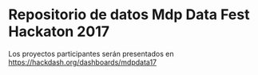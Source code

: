 # Repositorio de datos Mdp Data Fest Hackaton 2017

Los proyectos participantes serán presentados en https://hackdash.org/dashboards/mdpdata17
